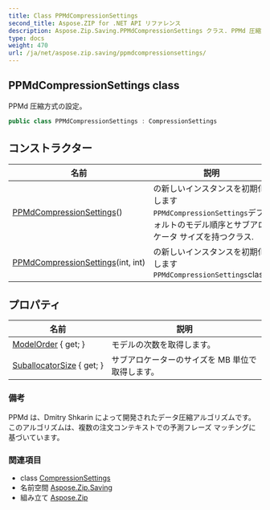 ```yaml
---
title: Class PPMdCompressionSettings
second_title: Aspose.ZIP for .NET API リファレンス
description: Aspose.Zip.Saving.PPMdCompressionSettings クラス. PPMd 圧縮方式の設定
type: docs
weight: 470
url: /ja/net/aspose.zip.saving/ppmdcompressionsettings/
---
```

## PPMdCompressionSettings class

PPMd 圧縮方式の設定。

```csharp
public class PPMdCompressionSettings : CompressionSettings
```

## コンストラクター

| 名前 | 説明 |
| --- | --- |
| [PPMdCompressionSettings](ppmdcompressionsettings/#constructor)() | の新しいインスタンスを初期化します`PPMdCompressionSettings`デフォルトのモデル順序とサブアロケータ サイズを持つクラス. |
| [PPMdCompressionSettings](ppmdcompressionsettings/#constructor_1)(int, int) | の新しいインスタンスを初期化します`PPMdCompressionSettings`class. |

## プロパティ

| 名前 | 説明 |
| --- | --- |
| [ModelOrder](../../aspose.zip.saving/ppmdcompressionsettings/modelorder/) { get; } | モデルの次数を取得します。 |
| [SuballocatorSize](../../aspose.zip.saving/ppmdcompressionsettings/suballocatorsize/) { get; } | サブアロケーターのサイズを MB 単位で取得します。 |

### 備考

PPMd は、Dmitry Shkarin によって開発されたデータ圧縮アルゴリズムです。 このアルゴリズムは、複数の注文コンテキストでの予測フレーズ マッチングに基づいています。

### 関連項目

* class [CompressionSettings](../compressionsettings/)
* 名前空間 [Aspose.Zip.Saving](../../aspose.zip.saving/)
* 組み立て [Aspose.Zip](../../)


